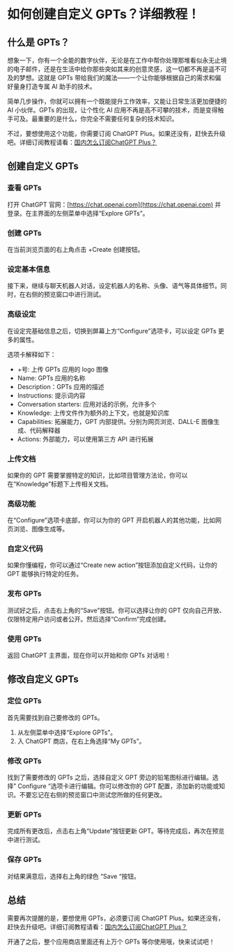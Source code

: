 # 如何创建自定义 GPTs？详细教程！

## 什么是 GPTs？
想象一下，你有一个全能的数字伙伴，无论是在工作中帮你处理那堆看似永无止境的电子邮件，还是在生活中给你那些突如其来的创意灵感，这一切都不再是遥不可及的梦想。这就是 GPTs 带给我们的魔法——一个让你能够根据自己的需求和偏好量身打造专属 AI 助手的技术。

简单几步操作，你就可以拥有一个既能提升工作效率，又能让日常生活更加便捷的 AI 小伙伴。GPTs 的出现，让个性化 AI 应用不再是高不可攀的技术，而是变得触手可及。最重要的是什么，你完全不需要任何复杂的技术知识。

不过，要想使用这个功能，你需要订阅 ChatGPT Plus。如果还没有，赶快去升级吧。详细订阅教程请看：[国内怎么订阅ChatGPT Plus？](https://gpt.fomepay.com/#/pages/login/index?d=Q3DD80)

## 创建自定义 GPTs

### 查看 GPTs
打开 ChatGPT 官网：[https://chat.openai.com](https://chat.openai.com) 并登录。在主界面的左侧菜单中选择“Explore GPTs”。

### 创建 GPTs
在当前浏览页面的右上角点击 +Create 创建按钮。

### 设定基本信息
接下来，继续与聊天机器人对话，设定机器人的名称、头像、语气等具体细节。同时，在右侧的预览窗口中进行测试。

### 高级设定
在设定完基础信息之后，切换到屏幕上方“Configure”选项卡，可以设定 GPTs 更多的属性。

选项卡解释如下：
- +号: 上传 GPTs 应用的 logo 图像
- Name: GPTs 应用的名称
- Description：GPTs 应用的描述
- Instructions: 提示词内容
- Conversation starters: 应用对话的示例，允许多个
- Knowledge: 上传文件作为额外的上下文，也就是知识库
- Capabilities: 拓展能力，GPT 内部提供。分别为网页浏览、DALL-E 图像生成、代码解释器
- Actions: 外部能力，可以使用第三方 API 进行拓展

### 上传文档
如果你的 GPT 需要掌握特定的知识，比如项目管理方法论，你可以在“Knowledge”标题下上传相关文档。

### 高级功能
在“Configure”选项卡底部，你可以为你的 GPT 开启机器人的其他功能，比如网页浏览、图像生成等。

### 自定义代码
如果你懂编程，你可以通过“Create new action”按钮添加自定义代码，让你的 GPT 能够执行特定的任务。

### 发布 GPTs
测试好之后，点击右上角的“Save”按钮。你可以选择让你的 GPT 仅向自己开放、仅限特定用户访问或者公开。然后选择“Confirm”完成创建。

### 使用 GPTs
返回 ChatGPT 主界面，现在你可以开始和你 GPTs 对话啦！

## 修改自定义 GPTs

### 定位 GPTs
首先需要找到自己要修改的 GPTs。
1. 从左侧菜单中选择“Explore GPTs”。
2. 入 ChatGPT 商店，在右上角选择“My GPTs”。

### 修改 GPTs
找到了需要修改的 GPTs 之后，选择自定义 GPT 旁边的铅笔图标进行编辑。选择” Configure “选项卡进行编辑。你可以修改你的 GPT 配置，添加新的功能或知识。不要忘记在右侧的预览窗口中测试您所做的任何更改。

### 更新 GPTs
完成所有更改后，点击右上角“Update”按钮更新 GPT。等待完成后，再次在预览中进行测试。

### 保存 GPTs
对结果满意后，选择右上角的绿色 “Save “按钮。

## 总结
需要再次提醒的是，要想使用 GPTs，必须要订阅 ChatGPT Plus。如果还没有，赶快去升级吧。详细订阅教程请看：[国内怎么订阅ChatGPT Plus？](https://gpt.fomepay.com/#/pages/login/index?d=Q3DD80)

开通了之后，整个应用商店里面还有上万个 GPTs 等你使用哦，快来试试吧！
